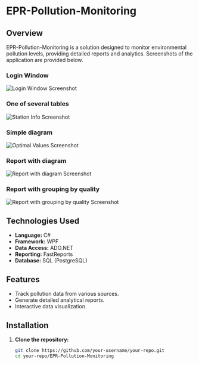 # EPR-Pollution-Monitoring

## Overview

EPR-Pollution-Monitoring is a solution designed to monitor environmental pollution levels, providing detailed reports and analytics. Screenshots of the application are provided below.

### Login Window
![Login Window Screenshot](/Images/workspace-auth-window.png)

### One of several tables
![Station Info Screenshot](/Images/workspace-station-info.png)

### Simple diagram
![Optimal Values Screenshot](/Images/workspace-optimal-values.png)

### Report with diagram
![Report with diagram Screenshot](/Images/workspace-dangerous-particles.png)

### Report with grouping by quality
![Report with grouping by quality Screenshot](/Images/workspace-num-of-experiments.png)

## Technologies Used

- **Language:** C#
- **Framework:** WPF
- **Data Access:** ADO.NET
- **Reporting:** FastReports
- **Database:** SQL (PostgreSQL)

## Features

- Track pollution data from various sources.
- Generate detailed analytical reports.
- Interactive data visualization.

## Installation

1. **Clone the repository:**

   ```bash
   git clone https://github.com/your-username/your-repo.git
   cd your-repo/EPR-Pollution-Monitoring
